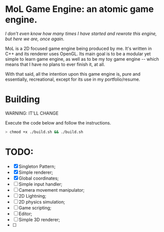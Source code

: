 
# MoL Game Engine: an atomic game engine.

*I don't even know how many times I have started and rewrote this engine, but here we are, once again*.

MoL is a 2D focused game engine being produced by me. It's written in C++ and its renderer uses OpenGL. Its main goal is to be a modular yet simple to learn game engine, as well as to be my toy game engine -- which means that I have no plans to ever finish it, at all.

With that said, all the intention upon this game engine is, pure and essentially, recreational, except for its use in my portfolio/resume. 

# Building

WARNING: IT'LL CHANGE

Execute the code below and follow the instructions.

```bash
> chmod +x ./build.sh && ./build.sh
```

# TODO:

- [x] Singleton Pattern;
- [x] Simple renderer;
- [x] Global coordinates;
- [ ] Simple input handler;
- [ ] Camera movement manipulator;
- [ ] 2D Lightning;
- [ ] 2D physics simulation;
- [ ] Game scripting;
- [ ] Editor;
- [ ] Simple 3D renderer;
- [ ] 